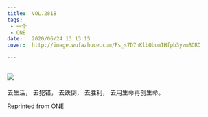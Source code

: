 ```yaml
---
title:	VOL.2818
tags:
 - 一个
 - ONE
date:	2020/06/24 13:13:15
cover:	http://image.wufazhuce.com/Fs_s7D7hKlbObomIHfpb3yzmBORD

---
```

![](http://image.wufazhuce.com/Fs_s7D7hKlbObomIHfpb3yzmBORD)
---

去生活， 去犯错， 去跌倒， 去胜利， 去用生命再创生命。
 
Reprinted from ONE
